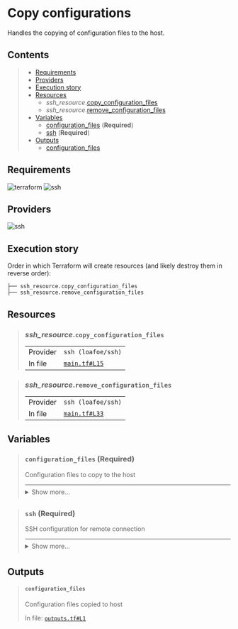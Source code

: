 # Copy configurations

Handles the copying of configuration files to the host.

## Contents

<blockquote><!-- contents:start -->

- [Requirements](#requirements)
- [Providers](#providers)
- [Execution story](#execution-story)
- [Resources](#resources)
  - _ssh_resource_.[copy_configuration_files](#ssh_resourcecopy_configuration_files)
  - _ssh_resource_.[remove_configuration_files](#ssh_resourceremove_configuration_files)
- [Variables](#variables)
  - [configuration_files](#configuration_files-required) (**Required**)
  - [ssh](#ssh-required) (**Required**)
- [Outputs](#outputs)
  - [configuration_files](#configuration_files)
</blockquote><!-- contents:end -->

## Requirements
  
![terraform](https://img.shields.io/badge/terraform->=1.8.0-d3287d?logo=terraform)
![ssh](https://img.shields.io/badge/ssh-~>2.7-4fa4f9?logo=ssh)

## Providers
  
![ssh](https://img.shields.io/badge/ssh-2.7.0-4fa4f9)

## Execution story

Order in which Terraform will create resources (and likely destroy them in reverse order):
```
├── ssh_resource.copy_configuration_files
├── ssh_resource.remove_configuration_files
```

## Resources
  
<blockquote><!-- resource:"ssh_resource.copy_configuration_files":start -->

### _ssh_resource_.`copy_configuration_files`
      
  <table>
    <tr>
      <td>Provider</td>
      <td><code>ssh (loafoe/ssh)</code></td>
    </tr>
    <tr>
      <td>In file</td>
      <td><a href="./main.tf#L15"><code>main.tf#L15</code></a></td>
    </tr>
  </table>
</blockquote><!-- resource:"ssh_resource.copy_configuration_files":end -->
<blockquote><!-- resource:"ssh_resource.remove_configuration_files":start -->

### _ssh_resource_.`remove_configuration_files`
      
  <table>
    <tr>
      <td>Provider</td>
      <td><code>ssh (loafoe/ssh)</code></td>
    </tr>
    <tr>
      <td>In file</td>
      <td><a href="./main.tf#L33"><code>main.tf#L33</code></a></td>
    </tr>
  </table>
</blockquote><!-- resource:"ssh_resource.remove_configuration_files":end -->

## Variables
  
<blockquote><!-- variable:"configuration_files":start -->

### `configuration_files` (**Required**)

Configuration files to copy to the host

<details style="border-top-color: inherit; border-top-width: 0.1em; border-top-style: solid; padding-top: 0.5em; padding-bottom: 0.5em;">
  <summary>Show more...</summary>

  **Type**:
  ```hcl
  list(object({
    source      = string
    destination = string
    permissions = optional(number)
    owner       = optional(string)
    group       = optional(string)
  }))
  ```
  In file: <a href="./variables.tf#L14"><code>variables.tf#L14</code></a>

</details>
</blockquote><!-- variable:"configuration_files":end -->
<blockquote><!-- variable:"ssh":start -->

### `ssh` (**Required**)

SSH configuration for remote connection

<details style="border-top-color: inherit; border-top-width: 0.1em; border-top-style: solid; padding-top: 0.5em; padding-bottom: 0.5em;">
  <summary>Show more...</summary>

  **Type**:
  ```hcl
  object({
    host    = string
    user    = string
    id_file = optional(string, "~/.ssh/id_rsa")
  })
  ```
  In file: <a href="./variables.tf#L1"><code>variables.tf#L1</code></a>

</details>
</blockquote><!-- variable:"ssh":end -->

## Outputs
  
<blockquote><!-- output:"configuration_files":start -->

#### `configuration_files`

Configuration files copied to host

In file: <a href="./outputs.tf#L1"><code>outputs.tf#L1</code></a>
</blockquote><!-- output:"configuration_files":end -->